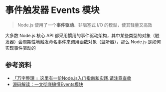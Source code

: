 # 事件触发器 Events 模块 



> Node.js 使用了一个**事件驱动**、非阻塞式 I/O 的模型，使其轻量又高效

大多数 Node.js 核心 API 都采用惯用的事件驱动架构，其中某些类型的对象（触发器）会周期性地触发命名事件来调用函数对象（监听器），那么 Node.js 是如何实现事件驱动的











## 参考资料

- [「万字整理 」这里有一份Node.js入门指南和实践,请注意查收](https://juejin.im/post/5e0006c251882512795675f9#heading-4)
- [源码解读：一文彻底搞懂Events模块](https://mp.weixin.qq.com/s?__biz=MzUxNzk1MjQ0Ng==&mid=2247484226&idx=1&sn=19ff9dc40a79d5f6afebc2ba20c1d4f3&chksm=f9910593cee68c850419abfb95f7cc74a00986200fd35345115ee7edd2f203a408d845fe2701&scene=21#wechat_redirect)